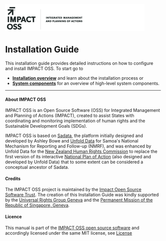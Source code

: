 ![](/assets/logo.png)
# Installation Guide

This installation guide provides detailed instructions on how to configure and install IMPACT OSS. To start go to

* **[Installation overview](/overview.md)** and learn about the installation process or
* **[System components](/components.md)** for an overview of high-level system components.

---

#### About IMPACT OSS

IMPACT OSS is an Open Source Software (OSS) for Integrated Management and Planning of Actions (IMPACT), created to assist States with coordinating and monitoring implementation of human rights and the Sustainable Development Goals (SDGs).

IMPACT OSS is based on [Sadata](https://github.com/nmrf/sadata), the platform initially designed and developed by Ashley Bowe and [Unfold Data](http://unfolddata.com) for Samoa's National Mechanism for Reporting and Follow-up (NMRF), and was enhanced by Unfold Data for the [New Zealand Human Rights Commission](http://hrc.co.nz/) to replace the first version of its interactive [National Plan of Action](http://npa.hrc.co.nz) (also designed and developed by Unfold Data) that to some extent can be considered a conceptual ancestor of Sadata.

#### Credits

The IMPACT OSS project is maintained by the [Impact Open Source Software Trust](http://impactoss.org/). The creation of this Installation Guide was kindly supported by the [Universal Rights Group Geneva](http://www.universal-rights.org/) and the [Permanent Mission of the Republic of Singapore, Geneva](https://www.mfa.gov.sg/content/mfa/overseasmission/geneva.html).

#### Licence

This manual is part of the [IMPACT OSS open source software](https://github.com/impactoss/impactoss-server/) and accordingly licensed under the same MIT license, see [License](LICENSE.md)